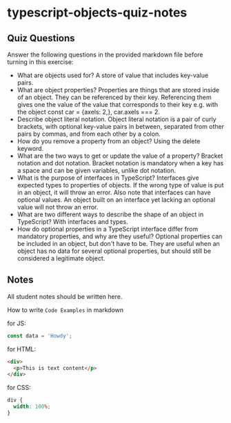 # typescript-objects-quiz-notes

## Quiz Questions

Answer the following questions in the provided markdown file before turning in this exercise:

- What are objects used for?
  A store of value that includes key-value pairs.
- What are object properties?
  Properties are things that are stored inside of an object. They can be referenced by their key. Referencing them gives one the value of the value that corresponds to their key e.g. with the object const car = {axels: 2,}, car.axels === 2.
- Describe object literal notation.
  Object literal notation is a pair of curly brackets, with optional key-value pairs in between, separated from other pairs by commas, and from each other by a colon.
- How do you remove a property from an object?
  Using the delete keyword.
- What are the two ways to get or update the value of a property?
  Bracket notation and dot notation. Bracket notation is mandatory when a key has a space and can be given variables, unlike dot notation.
- What is the purpose of interfaces in TypeScript?
  Interfaces give expected types to properties of objects. If the wrong type of value is put in an object, it will throw an error. Also note that interfaces can have optional values. An object built on an interface yet lacking an optional value will not throw an error.
- What are two different ways to describe the shape of an object in TypeScript?
  With interfaces and types.
- How do optional properties in a TypeScript interface differ from mandatory properties, and why are they useful?
  Optional properties can be included in an object, but don't have to be. They are useful when an object has no data for several optional properties, but should still be considered a legitimate object.

## Notes

All student notes should be written here.

How to write `Code Examples` in markdown

for JS:

```javascript
const data = 'Howdy';
```

for HTML:

```html
<div>
  <p>This is text content</p>
</div>
```

for CSS:

```css
div {
  width: 100%;
}
```
